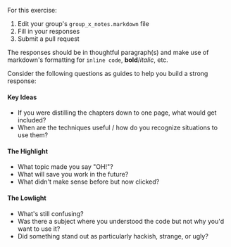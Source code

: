 For this exercise:

1. Edit your group's `group_x_notes.markdown` file
2. Fill in your responses
3. Submit a pull request

The responses should be in thoughtful paragraph(s) and make use of markdown's formatting for `inline code`, **bold**/*italic*, etc.

Consider the following questions as guides to help you build a strong response:

#### Key Ideas

* If you were distilling the chapters down to one page, what would get included?
* When are the techniques useful / how do you recognize situations to use them?

#### The Highlight

* What topic made you say "OH!"?
* What will save you work in the future?
* What didn't make sense before but now clicked?

#### The Lowlight

* What's still confusing?
* Was there a subject where you understood the code but not why you'd want to use it?
* Did something stand out as particularly hackish, strange, or ugly?
